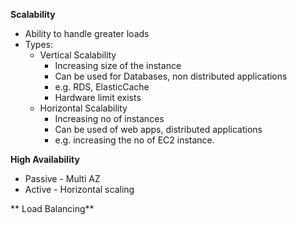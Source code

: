 **Scalability**
- Ability to handle greater loads
- Types:
	- Vertical Scalability
		- Increasing size of the instance
		- Can be used for Databases, non distributed applications
		- e.g. RDS, ElasticCache 
		- Hardware limit exists
	- Horizontal Scalability
		- Increasing no of instances
		- Can be used of web apps, distributed applications
		- e.g. increasing the no of EC2 instance.

**High Availability**
- Passive - Multi AZ
- Active - Horizontal scaling

** Load Balancing**
